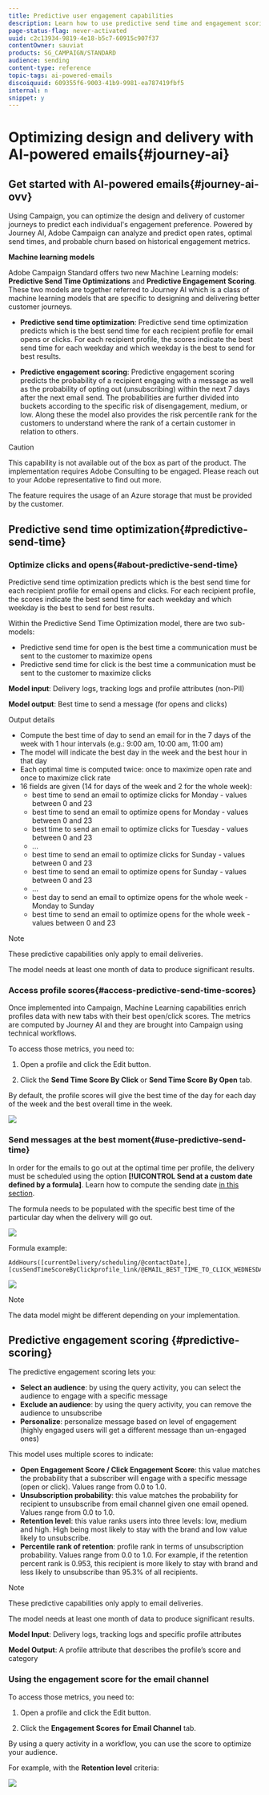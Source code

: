 ```yaml
---
title: Predictive user engagement capabilities
description: Learn how to use predictive send time and engagement scoring.
page-status-flag: never-activated
uuid: c2c13934-9819-4e18-b5c7-60915c907f37
contentOwner: sauviat
products: SG_CAMPAIGN/STANDARD
audience: sending
content-type: reference
topic-tags: ai-powered-emails
discoiquuid: 609355f6-9003-41b9-9981-ea787419fbf5
internal: n
snippet: y
---
```


# Optimizing design and delivery with AI-powered emails{#journey-ai}

## Get started with AI-powered emails{#journey-ai-ovv}

Using Campaign, you can optimize the design and delivery of customer journeys to predict each individual's engagement preference. Powered by Journey AI, Adobe Campaign can analyze and predict open rates, optimal send times, and probable churn based on historical engagement metrics.

**Machine learning models**

Adobe Campaign Standard offers two new Machine Learning models: **Predictive Send Time Optimizations** and **Predictive Engagement Scoring**. These two models are together referred to Journey AI which is a class of machine learning models that are specific to designing and delivering better customer journeys.

* **Predictive send time optimization**: Predictive send time optimization predicts which is the best send time for each recipient profile for email opens or clicks. For each recipient profile, the scores indicate the best send time for each weekday and which weekday is the best to send for best results. 

* **Predictive engagement scoring**: Predictive engagement scoring predicts the probability of a recipient engaging with a message as well as the probability of opting out (unsubscribing) within the next 7 days after the next email send. The probabilities are further divided into buckets according to the specific risk of disengagement, medium, or low. Along these the model also provides the risk percentile rank for the customers to understand where the rank of a certain customer in relation to others. 

>[!CAUTION]
>This capability is not available out of the box as part of the product. The implementation requires Adobe Consulting to be engaged. Please reach out to your Adobe representative to find out more.
>
>The feature requires the usage of an Azure storage that must be provided by the customer.

## Predictive send time optimization{#predictive-send-time}

### Optimize clicks and opens{#about-predictive-send-time}

Predictive send time optimization predicts which is the best send time for each recipient profile for email opens and clicks. For each recipient profile, the scores indicate the best send time for each weekday and which weekday is the best to send for best results. 

Within the Predictive Send Time Optimization model, there are two sub-models:
* Predictive send time for open is the best time a communication must be sent to the customer to maximize opens
* Predictive send time for click is the best time a communication must be sent to the customer to maximize clicks

**Model input**: Delivery logs, tracking logs and profile attributes (non-PII)

**Model output**: Best time to send a message (for opens and clicks)


Output details

* Compute the best time of day to send an email for in the 7 days of the week with 1 hour intervals (e.g.: 9:00 am, 10:00 am, 11:00 am)
* The model will indicate the best day in the week and the best hour in that day
* Each optimal time is computed twice: once to maximize open rate and once to maximize click rate
* 16 fields are given (14 for days of the week and 2 for the whole week):
    * best time to send an email to optimize clicks for Monday - values between 0 and 23
    * best time to send an email to optimize opens for Monday - values between 0 and 23
    * best time to send an email to optimize clicks for Tuesday - values between 0 and 23
    * ...
    * best time to send an email to optimize clicks for Sunday - values between 0 and 23
    * best time to send an email to optimize opens for Sunday - values between 0 and 23
    * ...
    * best day to send an email to optimize opens for the whole week - Monday to Sunday
    * best time to send an email to optimize opens for the whole week - values between 0 and 23

>[!NOTE]
>
>These predictive capabilities only apply to email deliveries.
>
>The model needs at least one month of data to produce significant results.


### Access profile scores{#access-predictive-send-time-scores}

Once implemented into Campaign, Machine Learning capabilities enrich profiles data with new tabs with their best open/click scores. The metrics are computed by Journey AI and they are brought into Campaign using technical workflows.

To access those metrics, you need to:  

1. Open a profile and click the Edit button.

1. Click the **Send Time Score By Click** or **Send Time Score By Open** tab.

By default, the profile scores will give the best time of the day for each day of the week and the best overall time in the week.

  ![](assets/do-not-localize/SendTimeScore.png)

### Send messages at the best moment{#use-predictive-send-time}

In order for the emails to go out at the optimal time per profile, the delivery must be scheduled using the option **[!UICONTROL Send at a custom date defined by a formula]**. 
Learn how to compute the sending date [in this section](../../sending/using/computing-the-sending-date.md).

The formula needs to be populated with the specific best time of the particular day when the delivery will go out.

  ![](assets/do-not-localize/ComputeSendingDate.png)

Formula example:  

```
AddHours([currentDelivery/scheduling/@contactDate], 
[cusSendTimeScoreByClickprofile_link/@EMAIL_BEST_TIME_TO_CLICK_WEDNESDAY])
```

  ![](assets/do-not-localize/SendingDateFormula.png)

>[!NOTE]
>
>The data model might be different depending on your implementation.
> 


## Predictive engagement scoring {#predictive-scoring}

The predictive engagement scoring lets you:

* **Select an audience**: by using the query activity, you can select the audience to engage with a specific message
* **Exclude an audience**: by using the query activity, you can remove the audience to unsubscribe
* **Personalize**: personalize message based on level of engagement (highly engaged users will get a different message than un-engaged ones)

This model uses multiple scores to indicate:

* **Open Engagement Score / Click Engagement Score**: this value matches the probability that a subscriber will engage with a specific message (open or click). Values range from 0.0 to 1.0.
* **Unsubscription probability**: this value matches the probability for recipient to unsubscribe from email channel given one email opened. Values range from 0.0 to 1.0.
* **Retention level**:  this value ranks users into three levels: low, medium and high. High being most likely to stay with the brand and low value likely to unsubscribe.
* **Percentile rank of retention**: profile rank in terms of unsubscription probability. Values range from 0.0 to 1.0. For example, if the retention percent rank is 0.953, this recipient is more likely to stay with brand and less likely to unsubscribe than 95.3% of all recipients.

>[!NOTE]
>
>These predictive capabilities only apply to email deliveries.
>
>The model needs at least one month of data to produce significant results.


**Model Input**: Delivery logs, tracking logs and specific profile attributes

**Model Output**: A profile attribute that describes the profile’s score and category


### Using the engagement score for the email channel

To access those metrics, you need to:  

1. Open a profile and click the Edit button.

1. Click the **Engagement Scores for Email Channel** tab.

By using a query activity in a workflow, you can use the score to optimize your audience.

For example, with the **Retention level** criteria:

![](assets/do-not-localize/predictive_score_query.png)






















 
